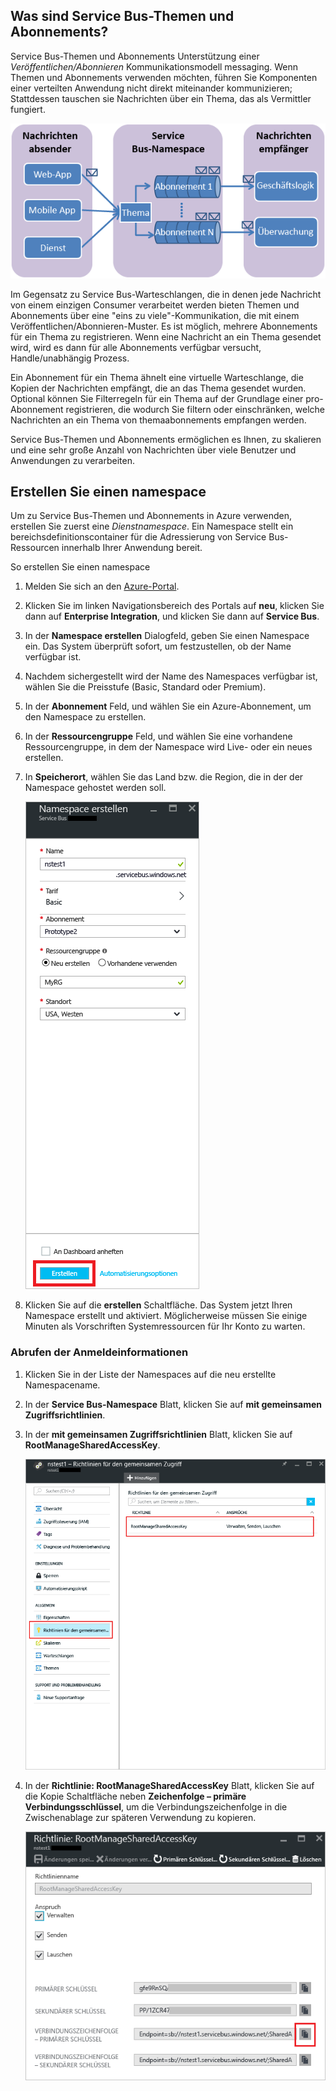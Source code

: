 ## <a name="what-are-service-bus-topics-and-subscriptions"></a>Was sind Service Bus-Themen und Abonnements?
Service Bus-Themen und Abonnements Unterstützung einer *Veröffentlichen/Abonnieren* Kommunikationsmodell messaging. Wenn Themen und Abonnements verwenden möchten, führen Sie Komponenten einer verteilten Anwendung nicht direkt miteinander kommunizieren; Stattdessen tauschen sie Nachrichten über ein Thema, das als Vermittler fungiert.

![TopicConcepts](./media/howto-service-bus-topics/sb-topics-01.png)

Im Gegensatz zu Service Bus-Warteschlangen, die in denen jede Nachricht von einem einzigen Consumer verarbeitet werden bieten Themen und Abonnements über eine "eins zu viele"-Kommunikation, die mit einem Veröffentlichen/Abonnieren-Muster. Es ist möglich, mehrere Abonnements für ein Thema zu registrieren. Wenn eine Nachricht an ein Thema gesendet wird, wird es dann für alle Abonnements verfügbar versucht, Handle/unabhängig Prozess.

Ein Abonnement für ein Thema ähnelt eine virtuelle Warteschlange, die Kopien der Nachrichten empfängt, die an das Thema gesendet wurden. Optional können Sie Filterregeln für ein Thema auf der Grundlage einer pro-Abonnement registrieren, die wodurch Sie filtern oder einschränken, welche Nachrichten an ein Thema von themaabonnements empfangen werden.

Service Bus-Themen und Abonnements ermöglichen es Ihnen, zu skalieren und eine sehr große Anzahl von Nachrichten über viele Benutzer und Anwendungen zu verarbeiten.

## <a name="create-a-namespace"></a>Erstellen Sie einen namespace
Um zu Service Bus-Themen und Abonnements in Azure verwenden, erstellen Sie zuerst eine *Dienstnamespace*. Ein Namespace stellt ein bereichsdefinitionscontainer für die Adressierung von Service Bus-Ressourcen innerhalb Ihrer Anwendung bereit.

So erstellen Sie einen namespace

1. Melden Sie sich an den [Azure-Portal][Azure portal].
2. Klicken Sie im linken Navigationsbereich des Portals auf **neu**, klicken Sie dann auf **Enterprise Integration**, und klicken Sie dann auf **Service Bus**.
3. In der **Namespace erstellen** Dialogfeld, geben Sie einen Namespace ein. Das System überprüft sofort, um festzustellen, ob der Name verfügbar ist.
4. Nachdem sichergestellt wird der Name des Namespaces verfügbar ist, wählen Sie die Preisstufe (Basic, Standard oder Premium).
5. In der **Abonnement** Feld, und wählen Sie ein Azure-Abonnement, um den Namespace zu erstellen.
6. In der **Ressourcengruppe** Feld, und wählen Sie eine vorhandene Ressourcengruppe, in dem der Namespace wird Live- oder ein neues erstellen.      
7. In **Speicherort**, wählen Sie das Land bzw. die Region, die in der der Namespace gehostet werden soll.
   
    ![Namespace erstellen][create-namespace]
8. Klicken Sie auf die **erstellen** Schaltfläche. Das System jetzt Ihren Namespace erstellt und aktiviert. Möglicherweise müssen Sie einige Minuten als Vorschriften Systemressourcen für Ihr Konto zu warten.

### <a name="obtain-the-credentials"></a>Abrufen der Anmeldeinformationen
1. Klicken Sie in der Liste der Namespaces auf die neu erstellte Namespacename.
2. In der **Service Bus-Namespace** Blatt, klicken Sie auf **mit gemeinsamen Zugriffsrichtlinien**.
3. In der **mit gemeinsamen Zugriffsrichtlinien** Blatt, klicken Sie auf **RootManageSharedAccessKey**.
   
    ![Verbindungsinformationen][connection-info]
4. In der **Richtlinie: RootManageSharedAccessKey** Blatt, klicken Sie auf die Kopie Schaltfläche neben **Zeichenfolge – primäre Verbindungsschlüssel**, um die Verbindungszeichenfolge in die Zwischenablage zur späteren Verwendung zu kopieren.
   
    ![Verbindungszeichenfolgen][connection-string]

[Azure portal]: https://portal.azure.com
[create-namespace]: ./media/howto-service-bus-topics/create-namespace.png
[connection-info]: ./media/howto-service-bus-topics/connection-info.png
[connection-string]: ./media/howto-service-bus-topics/connection-string.png


